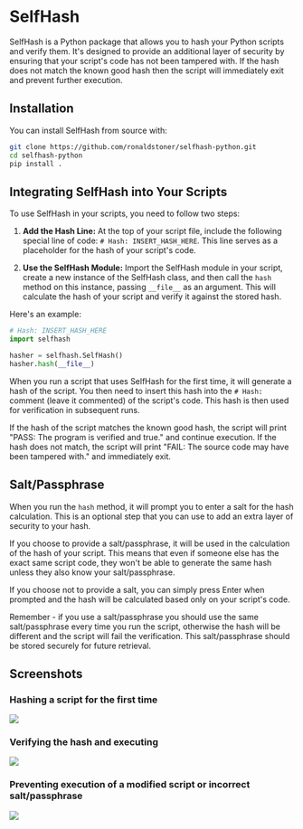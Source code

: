 # SelfHash

SelfHash is a Python package that allows you to hash your Python scripts and verify them. It's designed to provide an additional layer of security by ensuring that your script's code has not been tampered with. If the hash does not match the known good hash then the script will immediately exit and prevent further execution.

## Installation

You can install SelfHash from source with:

```bash
git clone https://github.com/ronaldstoner/selfhash-python.git
cd selfhash-python
pip install .
```

## Integrating SelfHash into Your Scripts

To use SelfHash in your scripts, you need to follow two steps:

1. **Add the Hash Line:** At the top of your script file, include the following special line of code: `# Hash: INSERT_HASH_HERE`. This line serves as a placeholder for the hash of your script's code. 

2. **Use the SelfHash Module:** Import the SelfHash module in your script, create a new instance of the SelfHash class, and then call the `hash` method on this instance, passing `__file__` as an argument. This will calculate the hash of your script and verify it against the stored hash.

Here's an example:

```python
# Hash: INSERT_HASH_HERE
import selfhash

hasher = selfhash.SelfHash()
hasher.hash(__file__)
```

When you run a script that uses SelfHash for the first time, it will generate a hash of the script. You then need to insert this hash into the `# Hash: ` comment (leave it commented) of the script's code. This hash is then used for verification in subsequent runs.

If the hash of the script matches the known good hash, the script will print "PASS: The program is verified and true." and continue execution. If the hash does not match, the script will print "FAIL: The source code may have been tampered with." and immediately exit.

## Salt/Passphrase

When you run the `hash` method, it will prompt you to enter a salt for the hash calculation. This is an optional step that you can use to add an extra layer of security to your hash. 

If you choose to provide a salt/passphrase, it will be used in the calculation of the hash of your script. This means that even if someone else has the exact same script code, they won't be able to generate the same hash unless they also know your salt/passphrase. 

If you choose not to provide a salt, you can simply press Enter when prompted and the hash will be calculated based only on your script's code.

Remember - if you use a salt/passphrase you should use the same salt/passphrase every time you run the script, otherwise the hash will be different and the script will fail the verification. This salt/passphrase should be stored securely for future retrieval.

## Screenshots
### Hashing a script for the first time
<img src="https://github.com/ronaldstoner/selfhash-python/blob/main/img/1.png?raw=true" />

### Verifying the hash and executing
<img src="https://github.com/ronaldstoner/selfhash-python/blob/main/img/2.png?raw=true" />

### Preventing execution of a modified script or incorrect salt/passphrase
<img src="https://github.com/ronaldstoner/selfhash-python/blob/main/img/3.png?raw=true" />